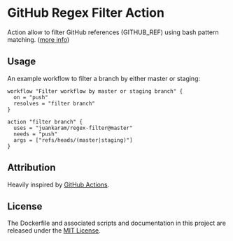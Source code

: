 # GitHub Regex Filter Action

Action allow to filter GitHub references (GITHUB_REF) using bash pattern matching. ([more info](https://www.gnu.org/software/bash/manual/bashref.html#Pattern-Matching))

## Usage

An example workflow to filter a branch by either master or staging:

```hcl
workflow "Filter workflow by master or staging branch" {
  on = "push"
  resolves = "filter branch"
}

action "filter branch" {
  uses = "juankaram/regex-filter@master"
  needs = "push"
  args = ["refs/heads/(master|staging)"]
}
```

## Attribution

Heavily inspired by [GitHub Actions](https://github.com/actions).

## License

The Dockerfile and associated scripts and documentation in this project are released under the [MIT License](LICENSE).
